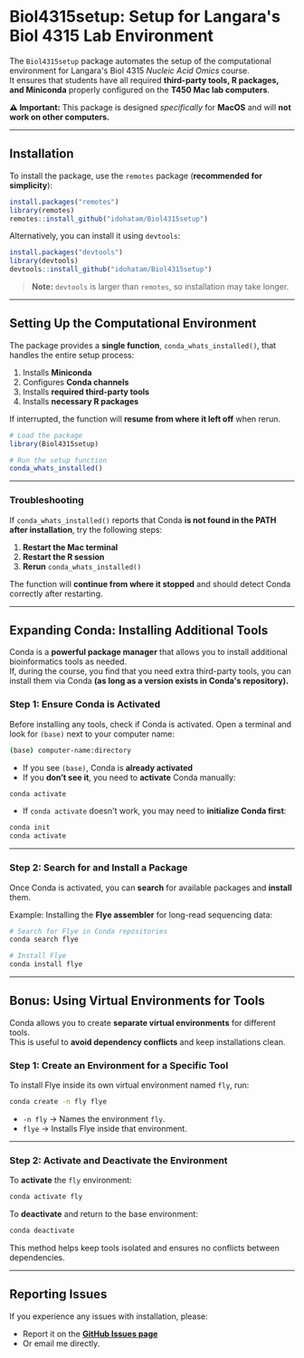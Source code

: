 # **Biol4315setup: Setup for Langara's Biol 4315 Lab Environment**

The `Biol4315setup` package automates the setup of the computational environment for Langara's Biol 4315 *Nucleic Acid Omics* course.  
It ensures that students have all required **third-party tools, R packages, and Miniconda** properly configured on the **T450 Mac lab computers**.  

**⚠️ Important:** This package is designed _specifically_ for **MacOS** and will **not work on other computers.**  

---

## **Installation**  

To install the package, use the `remotes` package (**recommended for simplicity**):  

```r
install.packages("remotes")
library(remotes)
remotes::install_github("idohatam/Biol4315setup")
```

Alternatively, you can install it using `devtools`:  

```r
install.packages("devtools")
library(devtools)
devtools::install_github("idohatam/Biol4315setup")
```

>**Note:** `devtools` is larger than `remotes`, so installation may take longer.

---

## **Setting Up the Computational Environment**  

The package provides a **single function**, `conda_whats_installed()`, that handles the entire setup process:  

1. Installs **Miniconda**  
2. Configures **Conda channels**  
3. Installs **required third-party tools**  
4. Installs **necessary R packages**  

If interrupted, the function will **resume from where it left off** when rerun.  

```r
# Load the package
library(Biol4315setup)

# Run the setup function
conda_whats_installed()
```

---

### **Troubleshooting**  

If `conda_whats_installed()` reports that Conda **is not found in the PATH after installation**, try the following steps:  

1. **Restart the Mac terminal**  
2. **Restart the R session**  
3. **Rerun** `conda_whats_installed()`  

The function will **continue from where it stopped** and should detect Conda correctly after restarting.  

---

## **Expanding Conda: Installing Additional Tools**  

Conda is a **powerful package manager** that allows you to install additional bioinformatics tools as needed.  
If, during the course, you find that you need extra third-party tools, you can install them via Conda **(as long as a version exists in Conda's repository).**  

### **Step 1: Ensure Conda is Activated**  

Before installing any tools, check if Conda is activated. Open a terminal and look for `(base)` next to your computer name:  

```bash
(base) computer-name:directory
```

- If you see `(base)`, Conda is **already activated**
- If you **don’t see it**, you need to **activate** Conda manually:  

```bash
conda activate
```

- If `conda activate` doesn't work, you may need to **initialize Conda first**:  

```bash
conda init
conda activate
```

---

### **Step 2: Search for and Install a Package**  

Once Conda is activated, you can **search** for available packages and **install** them.  

Example: Installing the **Flye assembler** for long-read sequencing data:  

```bash
# Search for Flye in Conda repositories
conda search flye

# Install Flye
conda install flye
```

---

## **Bonus: Using Virtual Environments for Tools**  

Conda allows you to create **separate virtual environments** for different tools.  
This is useful to **avoid dependency conflicts** and keep installations clean.  

### **Step 1: Create an Environment for a Specific Tool**  

To install Flye inside its own virtual environment named `fly`, run:  

```bash
conda create -n fly flye
```

- `-n fly` → Names the environment `fly`.  
- `flye` → Installs Flye inside that environment.  

---

### **Step 2: Activate and Deactivate the Environment**  

To **activate** the `fly` environment:  

```bash
conda activate fly
```

To **deactivate** and return to the base environment:  

```bash
conda deactivate
```

This method helps keep tools isolated and ensures no conflicts between dependencies.  

---

## **Reporting Issues**  

If you experience any issues with installation, please:  

- Report it on the **[GitHub Issues page](https://github.com/idohatam/Biol4315setup/issues)**  
- Or email me directly.  